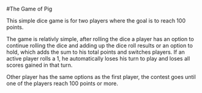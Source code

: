 #The Game of Pig

This simple dice game is for two players where the goal is to reach 100 points.

The game is relativly simple, 
after rolling the dice a player has an option to continue rolling the dice and adding up the dice roll results 
or an option to hold, which adds the sum to his total points and switches players.
If an active player rolls a 1, he automatically loses his turn to play and loses all scores gained in that turn.

Other player has the same options as the first player, the contest goes until one of the players reach 100 points or more.
